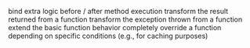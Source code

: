 bind extra logic before / after method execution
transform the result returned from a function
transform the exception thrown from a function
extend the basic function behavior
completely override a function depending on specific conditions (e.g., for caching purposes)

